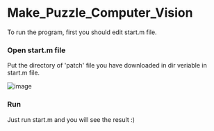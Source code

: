 # Make_Puzzle_Computer_Vision

To run the program, first you should edit start.m file.
### Open start.m file
Put the directory of 'patch' file you have downloaded in dir veriable in start.m file.

![image](https://user-images.githubusercontent.com/36600763/143819497-74ef7375-64cb-494f-a894-0f5dbf8e2c3d.png)

### Run
Just run start.m and you will see the result :)
